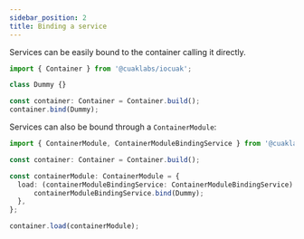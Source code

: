 ```yaml
---
sidebar_position: 2
title: Binding a service
---
```


Services can be easily bound to the container calling it directly.

```ts
import { Container } from '@cuaklabs/iocuak';

class Dummy {}

const container: Container = Container.build();
container.bind(Dummy);

```

Services can also be bound through a `ContainerModule`:

```ts
import { ContainerModule, ContainerModuleBindingService } from '@cuaklabs/iocuak';

const container: Container = Container.build();

const containerModule: ContainerModule = {
  load: (containerModuleBindingService: ContainerModuleBindingService): void => {
      containerModuleBindingService.bind(Dummy);
  },
};

container.load(containerModule);
```

